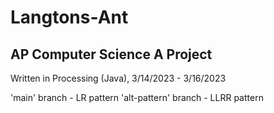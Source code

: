 # Langtons-Ant
## AP Computer Science A Project

Written in Processing (Java), 3/14/2023 - 3/16/2023

'main' branch - LR pattern
'alt-pattern' branch - LLRR pattern
